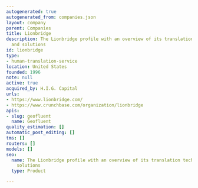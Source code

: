 ```yaml
---
autogenerated: true
autogenerated_from: companies.json
layout: company
parent: Companies
title: Lionbridge
description: The Lionbridge profile with an overview of its translation technologies
  and solutions
id: lionbridge
type:
- human-translation-service
location: United States
founded: 1996
note: null
active: true
acquired_by: H.I.G. Capital
urls:
- https://www.lionbridge.com/
- https://www.crunchbase.com/organization/lionbridge
apis:
- slug: geofluent
  name: Geofluent
quality_estimation: []
automatic_post_editing: []
tms: []
routers: []
models: []
seo:
  name: The Lionbridge profile with an overview of its translation technologies and
    solutions
  type: Product

---
```


